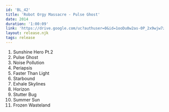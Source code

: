 ```yaml
---
id: 'BL_42'
title: 'Robot Orgy Massacre - Pulse Ghost'
date: 2014
duration: '1:00:09'
link: 'https://drive.google.com/uc?authuser=0&id=1ooDu0w2as-0P_2x9wjw7zx1tE4hC6KeK&export=download'
layout: release.njk
tags: release
---
```


01. Sunshine Hero Pt.2
02. Pulse Ghost
03. Noise Pollution
04. Periapsis
05. Faster Than Light
06. Starbound
07. Exhale Skylines
08. Horizon
09. Stutter Bug
10. Summer Sun
11. Frozen Wasteland